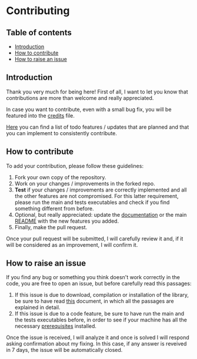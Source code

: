 # Contributing

## Table of contents

- [Introduction](#introduction)
- [How to contribute](#how-to-contribute)
- [How to raise an issue](#how-to-raise-an-issue)

## Introduction

Thank you very much for being here! First of all, I want to let you know that contributions are more than welcome and really appreciated.

In case you want to contribute, even with a small bug fix, you will be featured into the [credits](https://github.com/JustWhit3/WaveNCC/blob/main/doc/CREDITS.md) file.

[Here](https://github.com/JustWhit3/WaveNCC/blob/main/doc/Todo.md) you can find a list of todo features / updates that are planned and that you can implement to consistently contribute.

## How to contribute

To add your contribution, please follow these guidelines:

1) Fork your own copy of the repository.
2) Work on your changes / improvements in the forked repo.
3) **Test** if your changes / improvements are correctly implemented and all the other features are not compromised. For this latter requirement, please run the main and tests executables and check if you find something different from before.
4) Optional, but really appreciated: update the [documentation](https://github.com/JustWhit3/WaveNCC/blob/main/doc/) or the main [README](https://github.com/JustWhit3/WaveNCC/blob/main/README.md) with the new features you added.
5) Finally, make the pull request.

Once your pull request will be submitted, I will carefully review it and, if it will be considered as an improvement, I will confirm it.

## How to raise an issue

If you find any bug or something you think doesn't work correctly in the code, you are free to open an issue, but before carefully read this passages:

1) If this issue is due to download, compilation or installation of the library, be sure to have read [this](https://github.com/JustWhit3/WaveNCC/blob/main/doc/Download%20and%20install.md) document, in which all the passages are explained in detail.
2) If this issue is due to a code feature, be sure to have run the main and the tests executables before, in order to see if your machine has all the necessary [prerequisites](https://github.com/JustWhit3/WaveNCC/blob/main/doc/Download%20and%20install.md#:~:text=cd%20osmanip-,Prerequisites,-Mandatory) installed.

Once the issue is received, I will analyze it and once is solved I will respond asking confirmation about my fixing. In this case, if any answer is reveived in 7 days, the issue will be automatically closed.